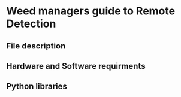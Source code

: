 # Weed managers guide to Remote Detection
## File description
## Hardware and Software requirments
## Python libraries

